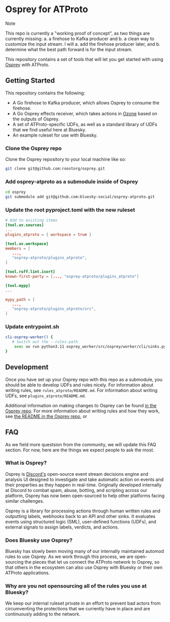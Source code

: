 # Osprey for ATProto

> [!NOTE]
> This repo is currently a "working proof of concept", as two things are currently missing: a. a firehose to Kafka producer and b. a clean
> way to customize the input stream. I will a. add the firehose producer later, and b. determine what the best path forward is for the 
> input stream.

This repository contains a set of tools that will let you get started with using [Osprey](https://github.com/roostorg/osprey) with ATProto.

## Getting Started

This repository contains the following:

- A Go firehose to Kafka producer, which allows Osprey to consume the firehose.
- A Go Osprey effects receiver, which takes actions in [Ozone](https://github.com/bluesky-social/ozone) based on the outputs of Osprey.
- A set of ATProto-specific UDFs, as well as a standard library of UDFs that we find useful here at Bluesky.
- An example ruleset for use with Bluesky.

### Clone the Osprey repo

Clone the Osprey repository to your local machine like so:

```bash
git clone git@github.com:roostorg/osprey.git
```

### Add osprey-atproto as a submodule inside of Osprey

```bash
cd osprey
git submodule add git@github.com:bluesky-social/osprey-atproto.git
```

### Update the root pyproject.toml with the new ruleset

```toml
# Add to existing items
[tool.uv.sources]
...
plugins_atproto = { workspace = true }

[tool.uv.workspace]
members = [
   ...,
   "osprey-atproto/plugins_atproto",
]

[tool.ruff.lint.isort]
known-first-party = [..., "osprey-atproto/plugins_atproto"]

[tool.mypy]
...

mypy_path = [
   ...,
   "osprey-atproto/plugins_atproto/src",
]
```

### Update entrypoint.sh

```sh
cli-osprey-worker() {
   # Switch out the --rules-path
    exec uv run python3.11 osprey_worker/src/osprey/worker/cli/sinks.py run-rules-sink --input kafka --output stdout --rules-path ./osprey-atproto/rules_atproto
}
```

## Development

Once you have set up your Osprey repo with this repo as a submodule, you should be able to develop UDFs and rules nicely. For information about
writing rules, see `rules_atproto/README.md`. For information about writing UDFs, see `plugins_atproto/README.md`.

Additional information on making changes to Osprey can be found [in the Osprey repo](https://github.com/roostorg/osprey/blob/main/docs/DEVELOPMENT.md). For
more information about writing rules and how they work, see [the README in the Osprey repo](https://github.com/roostorg/osprey/blob/main/docs/rules.md), or


## FAQ

As we field more questsion from the community, we will update this FAQ section. For now, here are the things we expect people to ask the most.

### What is Osprey?

Osprey is [Discord's](https://discord.com/) open-source event stream decisions engine and analysis UI designed to investigate and take automatic
action on events and their properties as they happen in real-time. Originally developed internally at Discord to combat spam, abuse, botting,
and scripting across our platform, Osprey has now been open-sourced to help other platforms facing similar challenges.

Osprey is a library for processing actions through human written rules and outputting labels, webhooks back to an API and other sinks. It
evaluates events using structured logic (SML), user-defined functions (UDFs), and external signals to assign labels, verdicts, and actions.

### Does Bluesky use Osprey?

Bluesky has slowly been moving many of our internally maintained automod rules to use Osprey. As we work through this process, we are
open-sourcing the pieces that let us connect the ATProto network to Osprey, so that others in the ecosystem can also use Osprey with Bluesky or
their own ATProto applications.

### Why are you not opensourcing all of the rules you use at Bluesky?

We keep our internal ruleset private in an effort to prevent bad actors from circumventing the protections that we currently have in place and
are continuously adding to the network.
